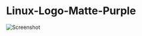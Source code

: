 # Linux-Logo-Matte-Purple

![Screenshot](https://github.com/chris1111/Linux-Logo-Matte-Purple/assets/6248794/695d23d5-855c-434c-9ab8-e7182190384b)
